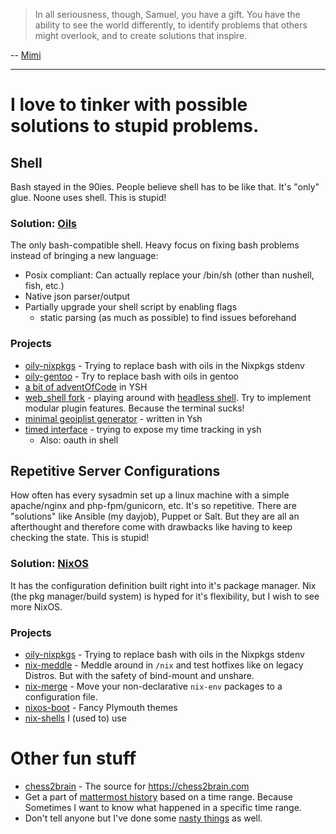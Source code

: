 > In all seriousness, though, Samuel, you have a gift. You have the ability to see the world differently, to identify problems that others might overlook, and to create solutions that inspire.

-- [Mimi](https://praise-me.fly.dev/)

---

# I love to tinker with possible solutions to stupid problems.

## Shell

Bash stayed in the 90ies. People believe shell has to be like that. It's "only" glue. Noone uses shell. This is stupid!

### Solution: [Oils](https://oilshell.org)

The only bash-compatible shell. Heavy focus on fixing bash problems instead of bringing a new language:
- Posix compliant: Can actually replace your /bin/sh (other than nushell, fish, etc.)
- Native json parser/output
- Partially upgrade your shell script by enabling flags
  - static parsing (as much as possible) to find issues beforehand

### Projects

- [oily-nixpkgs](https://github.com/Melkor333/oily-nixpkgs) - Trying to replace bash with oils in the Nixpkgs stdenv
- [oily-gentoo](https://github.com/Melkor333/oily-gentoo) - Try to replace bash with oils in gentoo
- [a bit of adventOfCode](https://github.com/Melkor333/adventofcode/blob/main/2023/README.md) in YSH
- [web_shell fork](https://github.com/Melkor333/web_shell) - playing around with [headless shell](https://www.oilshell.org/release/0.21.0/doc/headless.html). Try to implement modular plugin features. Because the terminal sucks!
- [minimal geoiplist generator](https://github.com/Melkor333/diy-geoiplist) - written in Ysh
- [timed interface](https://github.com/Melkor333/timed-stuff) - trying to expose my time tracking in ysh
  - Also: oauth in shell

## Repetitive Server Configurations

How often has every sysadmin set up a linux machine with a simple apache/nginx and php-fpm/gunicorn, etc. It's so repetitive. There are "solutions" like Ansible (my dayjob), Puppet or Salt. But they are all an afterthought and therefore come with drawbacks like having to keep checking the state. This is stupid!

### Solution: [NixOS](https://nixos.org/)

It has the configuration definition built right into it's package manager. Nix (the pkg manager/build system) is hyped for it's flexibility, but I wish to see more NixOS.

### Projects

- [oily-nixpkgs](https://github.com/Melkor333/oily-nixpkgs) - Trying to replace bash with oils in the Nixpkgs stdenv
- [nix-meddle](https://github.com/Melkor333/nix-meddle) - Meddle around in `/nix` and test hotfixes like on legacy Distros. But with the safety of bind-mount and unshare.
- [nix-merge](https://github.com/Melkor333/nix-merge) - Move your non-declarative `nix-env` packages to a configuration file.
- [nixos-boot](https://github.com/Melkor333/nixos-boot) - Fancy Plymouth themes
- [nix-shells](https://github.com/Melkor333/nix-shells) I (used to) use

# Other fun stuff

- [chess2brain](https://github.com/Melkor333/chess2brain) - The source for https://chess2brain.com
- Get a part of [mattermost history](https://github.com/Melkor333/mattermost-history) based on a time range. Because Sometimes I want to know what happened in a specific time range.
- Don't tell anyone but I've done some [nasty things](https://github.com/Melkor333/activedirectory_usercreator) as well.
